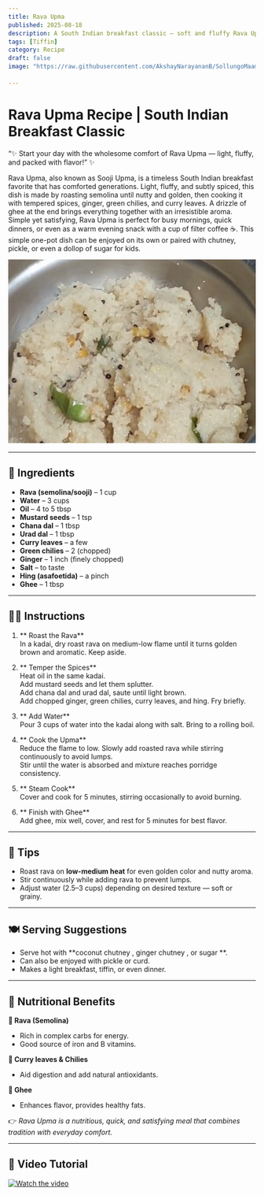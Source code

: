 ```yaml
---
title: Rava Upma  
published: 2025-08-18  
description: A South Indian breakfast classic — soft and fluffy Rava Upma with roasted semolina, tempered spices, and a touch of ghee for comfort and flavor.  
tags: [Tiffin]  
category: Recipe  
draft: false  
image: "https://raw.githubusercontent.com/AkshayNarayananB/SollungoMaami/master/images/ravaupma.png"  

---
```


#  Rava Upma Recipe | South Indian Breakfast Classic  

“✨ Start your day with the wholesome comfort of Rava Upma — light, fluffy, and packed with flavor!” ✨  

Rava Upma, also known as Sooji Upma, is a timeless South Indian breakfast favorite that has comforted generations. 
Light, fluffy, and subtly spiced, this dish is made by roasting semolina until nutty and golden, then cooking it with tempered spices, ginger, green chilies, and curry leaves. 
A drizzle of ghee at the end brings everything together with an irresistible aroma. 
Simple yet satisfying, Rava Upma is perfect for busy mornings, quick dinners, or even as a warm evening snack with a cup of filter coffee ☕.
This simple one-pot dish can be enjoyed on its own or paired with chutney, pickle, or even a dollop of sugar for kids.  

![ravaupma](https://raw.githubusercontent.com/AkshayNarayananB/SollungoMaami/master/images/ravaupma.png)  

---

## 🛒 Ingredients  

-  **Rava (semolina/sooji)** – 1 cup  
-  **Water** – 3 cups  
-  **Oil** – 4 to 5 tbsp  
-  **Mustard seeds** – 1 tsp  
-  **Chana dal** – 1 tbsp  
-  **Urad dal** – 1 tbsp  
-  **Curry leaves** – a few  
-  **Green chilies** – 2 (chopped)  
-  **Ginger** – 1 inch (finely chopped)  
-  **Salt** – to taste  
-  **Hing (asafoetida)** – a pinch  
-  **Ghee** – 1 tbsp  

---

## 👩‍🍳 Instructions  

1. ** Roast the Rava**  
   In a kadai, dry roast rava on medium-low flame until it turns golden brown and aromatic. Keep aside.  

2. ** Temper the Spices**  
   Heat oil in the same kadai.  
   Add mustard seeds and let them splutter.  
   Add chana dal and urad dal, saute until light brown.  
   Add chopped ginger, green chilies, curry leaves, and hing. Fry briefly.  

3. ** Add Water**  
   Pour 3 cups of water into the kadai along with salt. Bring to a rolling boil.  

4. ** Cook the Upma**  
   Reduce the flame to low. Slowly add roasted rava while stirring continuously to avoid lumps.  
   Stir until the water is absorbed and mixture reaches porridge consistency.  

5. ** Steam Cook**  
   Cover and cook for 5 minutes, stirring occasionally to avoid burning.  

6. ** Finish with Ghee**  
   Add ghee, mix well, cover, and rest for 5 minutes for best flavor.  

---

## 🌟 Tips  

- Roast rava on **low-medium heat** for even golden color and nutty aroma.  
- Stir continuously while adding rava to prevent lumps.  
- Adjust water (2.5–3 cups) depending on desired texture — soft or grainy.  

---

## 🍽️ Serving Suggestions  

- Serve hot with **coconut chutney , ginger chutney , or sugar **.  
- Can also be enjoyed with pickle or curd.  
- Makes a light breakfast, tiffin, or even dinner.  

---

## 💪 Nutritional Benefits  

**🌾 Rava (Semolina)**  
- Rich in complex carbs for energy.  
- Good source of iron and B vitamins.  

**🌱 Curry leaves & Chilies**  
- Aid digestion and add natural antioxidants.  

**🧈 Ghee**  
- Enhances flavor, provides healthy fats.  

👉 *Rava Upma is a nutritious, quick, and satisfying meal that combines tradition with everyday comfort.*  

---

## 🎥 Video Tutorial  

[![Watch the video](https://img.youtube.com/vi/f8UlnprE3Zc/0.jpg)](https://youtu.be/f8UlnprE3Zc?si=yLpdYMPlMmoV3UAY)  
